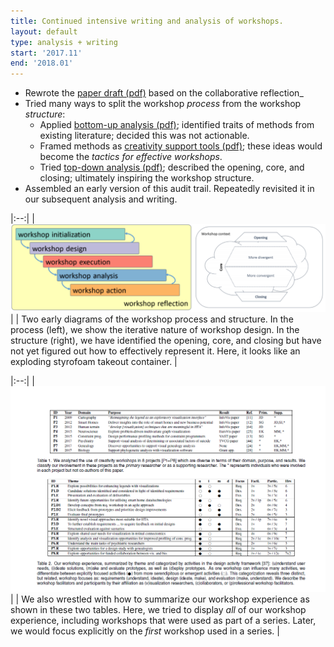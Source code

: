 ```yaml
---
title: Continued intensive writing and analysis of workshops.
layout: default
type: analysis + writing
start: '2017.11'
end: '2018.01'
---
```

- Rewrote the [paper draft (pdf)] based on the collaborative reflection_
- Tried many ways to split the workshop _process_ from the workshop _structure_:
  - Applied [bottom-up analysis (pdf)]; identified traits of methods from existing literature; decided this was not actionable.
  - Framed methods as [creativity support tools (pdf)]; these ideas would become the _tactics for effective workshops_.
  - Tried [top-down analysis (pdf)]; described the opening, core, and closing; ultimately inspiring the workshop structure.
- Assembled an early version of this audit trail. Repeatedly revisited it in our subsequent analysis and writing.

|:--:|
| ![summary](../assets/documents/2017.12-process-and-structure.png)|
| Two early diagrams of the workshop process and structure. In the process (left), we show the iterative nature of workshop design. In the structure (right), we have identified the opening, core, and closing but have not yet figured out how to effectively represent it. Here, it looks like an exploding styrofoam takeout container. |

|:--:|
| ![summary](../assets/documents/2017.12-tables.png)|
| We also wrestled with how to summarize our workshop experience as shown in these two tables. Here, we tried to display _all_ of our workshop experience, including workshops that were used as part of a series. Later, we would focus explicitly on the _first_ workshop used in a series. |


[paper draft (pdf)]: ../assets/documents/2017.12-draft.pdf

[Bottom-up analysis (pdf)]: ../assets/documents/2017.12-workshop-design-bottom-up.pdf

[Top-down analysis (pdf)]: ../assets/documents/2017.12-workshop-design-top-down.pdf

[Creativity support tools (pdf)]: ../assets/documents/2018.01-creativity-support-draft.pdf
